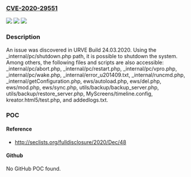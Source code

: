 ### [CVE-2020-29551](https://cve.mitre.org/cgi-bin/cvename.cgi?name=CVE-2020-29551)
![](https://img.shields.io/static/v1?label=Product&message=n%2Fa&color=blue)
![](https://img.shields.io/static/v1?label=Version&message=n%2Fa&color=blue)
![](https://img.shields.io/static/v1?label=Vulnerability&message=n%2Fa&color=brighgreen)

### Description

An issue was discovered in URVE Build 24.03.2020. Using the _internal/pc/shutdown.php path, it is possible to shutdown the system. Among others, the following files and scripts are also accessible: _internal/pc/abort.php, _internal/pc/restart.php, _internal/pc/vpro.php, _internal/pc/wake.php, _internal/error_u201409.txt, _internal/runcmd.php, _internal/getConfiguration.php, ews/autoload.php, ews/del.php, ews/mod.php, ews/sync.php, utils/backup/backup_server.php, utils/backup/restore_server.php, MyScreens/timeline.config, kreator.html5/test.php, and addedlogs.txt.

### POC

#### Reference
- http://seclists.org/fulldisclosure/2020/Dec/48

#### Github
No GitHub POC found.


